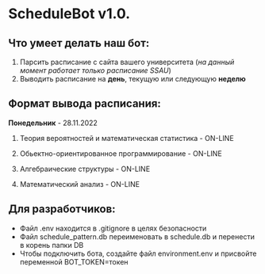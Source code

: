 # ScheduleBot v1.0.

## Что умеет делать наш бот:

1. Парсить расписание с сайта вашего университета (*на данный момент работает только расписание SSAU*)
2. Выводить расписание на **день**, текущую или следующую **неделю**

## Формат вывода расписания:

**Понедельник** - 28.11.2022

1. Теория вероятностей и математическая статистика - ON-LINE

2. Обьектно-ориентированное программирование - ON-LINE

3. Алгебраические структуры - ON-LINE

4. Математический анализ - ON-LINE

## Для разработчиков:

- Файл .env находится в .gitignore в целях безопасности
- Файл schedule_pattern.db переименовать в schedule.db и перенести в корень папки DB
- Чтобы подключить бота, создайте файл environment.env и присвойте переменной BOT_TOKEN=токен

